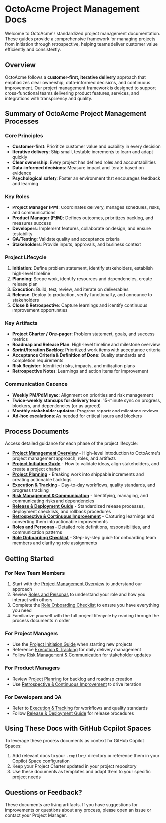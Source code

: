 # OctoAcme Project Management Docs

Welcome to OctoAcme's standardized project management documentation. These guides provide a comprehensive framework for managing projects from initiation through retrospective, helping teams deliver customer value efficiently and consistently.

## Overview

OctoAcme follows a **customer-first, iterative delivery** approach that emphasizes clear ownership, data-informed decisions, and continuous improvement. Our project management framework is designed to support cross-functional teams delivering product features, services, and integrations with transparency and quality.

## Summary of OctoAcme Project Management Processes

### Core Principles
- **Customer-first**: Prioritize customer value and usability in every decision
- **Iterative delivery**: Ship small, testable increments to learn and adapt quickly
- **Clear ownership**: Every project has defined roles and accountabilities
- **Data-informed decisions**: Measure impact and iterate based on evidence
- **Psychological safety**: Foster an environment that encourages feedback and learning

### Key Roles
- **Project Manager (PM)**: Coordinates delivery, manages schedules, risks, and communications
- **Product Manager (PdM)**: Defines outcomes, prioritizes backlog, and measures success
- **Developers**: Implement features, collaborate on design, and ensure testability
- **QA/Testing**: Validate quality and acceptance criteria
- **Stakeholders**: Provide inputs, approvals, and business context

### Project Lifecycle
1. **Initiation**: Define problem statement, identify stakeholders, establish high-level timeline
2. **Planning**: Scope work, identify resources and dependencies, create release plan
3. **Execution**: Build, test, review, and iterate on deliverables
4. **Release**: Deploy to production, verify functionality, and announce to stakeholders
5. **Close & Retrospective**: Capture learnings and identify continuous improvement opportunities

### Key Artifacts
- **Project Charter / One-pager**: Problem statement, goals, and success metrics
- **Roadmap and Release Plan**: High-level timeline and milestone overview
- **Sprint/Iteration Backlog**: Prioritized work items with acceptance criteria
- **Acceptance Criteria & Definition of Done**: Quality standards and completion requirements
- **Risk Register**: Identified risks, impacts, and mitigation plans
- **Retrospective Notes**: Learnings and action items for improvement

### Communication Cadence
- **Weekly PM/PdM sync**: Alignment on priorities and risk management
- **Twice-weekly standups for delivery team**: 15-minute sync on progress, blockers, and dependencies (or as agreed)
- **Monthly stakeholder updates**: Progress reports and milestone reviews
- **Ad-hoc escalations**: As needed for critical issues and blockers

## Process Documents

Access detailed guidance for each phase of the project lifecycle:

- [**Project Management Overview**](octoacme-project-management-overview.md) - High-level introduction to OctoAcme's project management approach, roles, and artifacts
- [**Project Initiation Guide**](octoacme-project-initiation.md) - How to validate ideas, align stakeholders, and create a project charter
- [**Project Planning**](octoacme-project-planning.md) - Breaking work into shippable increments and creating actionable backlogs
- [**Execution & Tracking**](octoacme-execution-and-tracking.md) - Day-to-day workflows, quality standards, and progress tracking
- [**Risk Management & Communication**](octoacme-risks-and-communication.md) - Identifying, managing, and communicating risks and dependencies
- [**Release & Deployment Guide**](octoacme-release-and-deployment.md) - Standardized release processes, deployment checklists, and rollback procedures
- [**Retrospective & Continuous Improvement**](octoacme-retrospective-and-continuous-improvement.md) - Capturing learnings and converting them into actionable improvements
- [**Roles and Personas**](octoacme-roles-and-personas.md) - Detailed role definitions, responsibilities, and communication patterns
- [**Role Onboarding Checklist**](role-onboarding-checklist.md) - Step-by-step guide for onboarding team members and clarifying role assignments

## Getting Started

### For New Team Members
1. Start with the [Project Management Overview](octoacme-project-management-overview.md) to understand our approach
2. Review [Roles and Personas](octoacme-roles-and-personas.md) to understand your role and how you interact with others
3. Complete the [Role Onboarding Checklist](role-onboarding-checklist.md) to ensure you have everything you need
4. Familiarize yourself with the full project lifecycle by reading through the process documents in order

### For Project Managers
- Use the [Project Initiation Guide](octoacme-project-initiation.md) when starting new projects
- Reference [Execution & Tracking](octoacme-execution-and-tracking.md) for daily delivery management
- Follow [Risk Management & Communication](octoacme-risks-and-communication.md) for stakeholder updates

### For Product Managers
- Review [Project Planning](octoacme-project-planning.md) for backlog and roadmap creation
- Use [Retrospective & Continuous Improvement](octoacme-retrospective-and-continuous-improvement.md) to drive iteration

### For Developers and QA
- Refer to [Execution & Tracking](octoacme-execution-and-tracking.md) for workflows and quality standards
- Follow [Release & Deployment Guide](octoacme-release-and-deployment.md) for release procedures

## Using These Docs with GitHub Copilot Spaces

To leverage these process documents as context for GitHub Copilot Spaces:
1. Add relevant docs to your `.copilot/` directory or reference them in your Copilot Space configuration
2. Keep your Project Charter updated in your project repository
3. Use these documents as templates and adapt them to your specific project needs

## Questions or Feedback?

These documents are living artifacts. If you have suggestions for improvements or questions about any process, please open an issue or contact your Project Manager.

